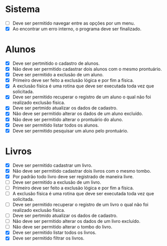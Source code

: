 # Sistema
   - [ ] Deve ser permitido navegar entre as opções por um menu.
   - [X] Ao encontrar um erro interno, o programa deve ser finalizado.

# Alunos
   - [X] Deve ser pertmitido o cadastro de alunos.
   - [X] Não deve ser permitido cadastrar dois alunos com o mesmo prontuário.
   - [X] Deve ser permitido a exclusão de um aluno.
   - [X] Primeiro deve ser feito a exclusão lógica e por fim a física.
   - [X] A exclusão física é uma rotina que deve ser executada toda vez que solicitada.
   - [X] Deve ser permitido recuperar o registro de um aluno o qual não foi realizado exclusão fisica.
   - [X] Deve ser pertmido atualizar os dados de cadastro.
   - [X] Não deve ser permitido alterar os dados de um aluno excluído.
   - [X] Não deve ser permitido alterar o prontuário do aluno.
   - [X] Deve ser permitido listar todos os alunos.
   - [X] Deve ser permitido pesquisar um aluno pelo prontuário.
   
# Livros
   - [X] Deve ser permitido cadastrar um livro.
   - [X] Não deve ser permitido cadastrar dois livros com o mesmo tombo.
   - [X] Por padrão todo livro deve ser registrado de maneira livre.
   - [ ] Deve ser permitido a exclusão de um livro.
   - [ ] Primeiro deve ser feito a exclusão lógica e por fim a física.
   - [ ] A exclusão física é uma rotina que deve ser executada toda vez que solicitada.
   - [ ] Deve ser permitido recuperar o registro de um livro o qual não foi realizado exclusão fisica.
   - [ ] Deve ser pertmido atualizar os dados de cadastro.
   - [ ] Não deve ser permitido alterar os dados de um livro excluído.
   - [ ] Não deve ser permitido alterar o tombo do livro.
   - [X] Deve ser permitido listar todos os livros.
   - [X] Deve ser permitido filtrar os livros.
